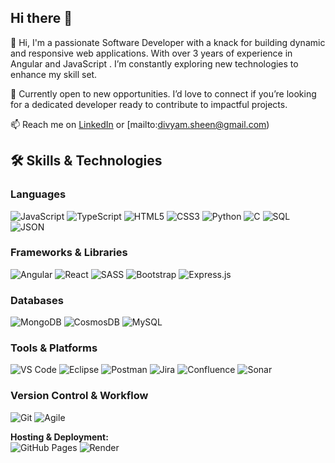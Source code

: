 ## Hi there 👋


👋 Hi, I'm a passionate Software Developer with a knack for building dynamic and responsive web applications. With over 3 years of experience in Angular and JavaScript .
I’m constantly exploring new technologies to enhance my skill set.

💼 Currently open to new opportunities. I’d love to connect if you’re looking for a dedicated developer ready to contribute to impactful projects.

📫 Reach me on [LinkedIn](https://www.linkedin.com/in/divya-mariya-raphy-489b2817b/) or [mailto:divyam.sheen@gmail.com)


## 🛠️ Skills & Technologies

### **Languages**  
![JavaScript](https://img.shields.io/badge/JavaScript-%23323330.svg?style=flat&logo=javascript&logoColor=%23F7DF1E)
![TypeScript](https://img.shields.io/badge/TypeScript-%23007ACC.svg?style=flat&logo=typescript&logoColor=white)
![HTML5](https://img.shields.io/badge/HTML5-%23E34F26.svg?style=flat&logo=html5&logoColor=white)
![CSS3](https://img.shields.io/badge/CSS3-%231572B6.svg?style=flat&logo=css3&logoColor=white)
![Python](https://img.shields.io/badge/Python-%233776AB.svg?style=flat&logo=python&logoColor=white)
![C](https://img.shields.io/badge/C-%2300599C.svg?style=flat&logo=c&logoColor=white)
![SQL](https://img.shields.io/badge/SQL-%2300f.svg?style=flat&logo=mysql&logoColor=white)
![JSON](https://img.shields.io/badge/JSON-%23000000.svg?style=flat&logo=json&logoColor=white)

### **Frameworks & Libraries**  
![Angular](https://img.shields.io/badge/Angular-%23DD0031.svg?style=flat&logo=angular&logoColor=white)
![React](https://img.shields.io/badge/React-%2320232a.svg?style=flat&logo=react&logoColor=%2361DAFB)
![SASS](https://img.shields.io/badge/SASS-%23CC6699.svg?style=flat&logo=sass&logoColor=white)
![Bootstrap](https://img.shields.io/badge/Bootstrap-%23563D7C.svg?style=flat&logo=bootstrap&logoColor=white)
![Express.js](https://img.shields.io/badge/Express.js-%23404d59.svg?style=flat&logo=express&logoColor=%2361DAFB)

### **Databases**  
![MongoDB](https://img.shields.io/badge/MongoDB-%2347A248.svg?style=flat&logo=mongodb&logoColor=white)
![CosmosDB](https://img.shields.io/badge/CosmosDB-%2325A162.svg?style=flat&logo=azure-cosmos-db&logoColor=white)
![MySQL](https://img.shields.io/badge/MySQL-%2300f.svg?style=flat&logo=mysql&logoColor=white)

### **Tools & Platforms**  
![VS Code](https://img.shields.io/badge/VS%20Code-%23007ACC.svg?style=flat&logo=visual-studio-code&logoColor=white)
![Eclipse](https://img.shields.io/badge/Eclipse-%232C2255.svg?style=flat&logo=eclipse&logoColor=white)
![Postman](https://img.shields.io/badge/Postman-%23FF6C37.svg?style=flat&logo=postman&logoColor=white)
![Jira](https://img.shields.io/badge/Jira-%230052CC.svg?style=flat&logo=jira&logoColor=white)
![Confluence](https://img.shields.io/badge/Confluence-%23172B4D.svg?style=flat&logo=confluence&logoColor=white)
![Sonar](https://img.shields.io/badge/Sonar%20Qube-%234E9BCD.svg?style=flat&logo=sonarqube&logoColor=white)


### **Version Control & Workflow**  
![Git](https://img.shields.io/badge/Git-%23F05032.svg?style=flat&logo=git&logoColor=white)
![Agile](https://img.shields.io/badge/Agile-%23FFA500.svg?style=flat&logo=agile&logoColor=white)

**Hosting & Deployment:**  
![GitHub Pages](https://img.shields.io/badge/GitHub%20Pages-%23327FC7.svg?style=flat&logo=github&logoColor=white)
![Render](https://img.shields.io/badge/Render-%232C3E50.svg?style=flat&logo=render&logoColor=white)
